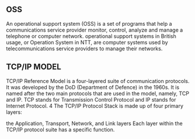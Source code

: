 ## OSS

<p> An operational support system (OSS) is a set of programs that help a communications service provider monitor, control,
    analyze and manage a telephone or computer network.
    operational support systems in British usage, or Operation System in NTT, are computer systems used by telecommunications service providers to manage their networks.
</p>

## TCP/IP MODEL

<p> TCP/IP Reference Model is a four-layered suite of communication protocols. It was developed by the DoD (Department of Defence) in the 1960s. It is named after the two main protocols that are used in the model, namely, TCP and IP. TCP stands for Transmission Control Protocol and IP stands for Internet Protocol. 
4 The TCP/IP Protocol Stack is made up of four primary layers:
    
 the Application, 
 Transport, 
 Network, 
 and Link layers  Each layer within the TCP/IP protocol suite has a specific function.
